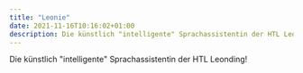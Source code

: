 ```yaml
---
title: "Leonie"
date: 2021-11-16T10:16:02+01:00
description: Die künstlich "intelligente" Sprachassistentin der HTL Leonding!
---
```


Die künstlich "intelligente" Sprachassistentin der HTL Leonding!

